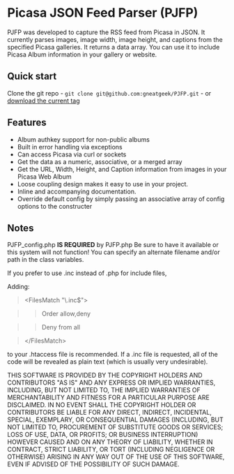 # Picasa JSON Feed Parser (PJFP)

PJFP was developed to capture the RSS feed from Picasa in JSON. It currently parses images, image width, image height, and captions from the specified Picasa galleries. It returns a data array. You can use it to include Picasa Album information in your gallery or website.

## Quick start

Clone the git repo - `git clone git@github.com:gneatgeek/PJFP.git` - or [download the current tag](https://github.com/gneatgeek/PJFP/zipball/v1.5)

## Features

* Album authkey support for non-public albums
* Built in error handling via exceptions
* Can access Picasa via curl or sockets
* Get the data as a numeric, associative, or a merged array
* Get the URL, Width, Height, and Caption information from images in your Picasa Web Album
* Loose coupling design makes it easy to use in your project.
* Inline and accompanying documentation.
* Override default config by simply passing an associative array of config options to the constructer

## Notes

PJFP\_config.php __IS REQUIRED__ by PJFP.php
Be sure to have it available or this system will not function! You can specify an alternate filename and/or path in the class variables.

If you prefer to use .inc instead of .php for include files,

Adding: 

>\<FilesMatch "\\.inc$"\>

>>Order allow,deny

>>Deny from all

>\</FilesMatch\>

to your .htaccess file is recommended.
If a .inc file is requested, all of the code will be revealed as plain text (which is usually very undesirable).

THIS SOFTWARE IS PROVIDED BY THE COPYRIGHT HOLDERS AND CONTRIBUTORS "AS IS" AND ANY EXPRESS OR IMPLIED WARRANTIES, INCLUDING, BUT NOT LIMITED TO, THE IMPLIED WARRANTIES OF MERCHANTABILITY AND FITNESS FOR A PARTICULAR PURPOSE ARE DISCLAIMED. IN NO EVENT SHALL THE COPYRIGHT HOLDER OR CONTRIBUTORS BE LIABLE FOR ANY DIRECT, INDIRECT, INCIDENTAL, SPECIAL, EXEMPLARY, OR CONSEQUENTIAL DAMAGES (INCLUDING, BUT NOT LIMITED TO, PROCUREMENT OF SUBSTITUTE GOODS OR SERVICES; LOSS OF USE, DATA, OR PROFITS; OR BUSINESS INTERRUPTION) HOWEVER CAUSED AND ON ANY THEORY OF LIABILITY, WHETHER IN CONTRACT, STRICT LIABILITY, OR TORT (INCLUDING NEGLIGENCE OR OTHERWISE) ARISING IN ANY WAY OUT OF THE USE OF THIS SOFTWARE, EVEN IF ADVISED OF THE POSSIBILITY OF SUCH DAMAGE.